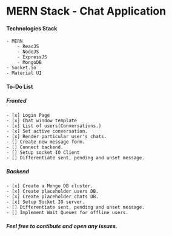 # MERN Stack - Chat Application

#### Technologies Stack
    - MERN 
        - ReacJS
        - NodeJS
        - ExpressJS
        - MongoDB
    - Socket.io
    - Material UI

#### To-Do List
##### Fronted
    - [x] Login Page
    - [x] Chat window template
    - [x] List of users(Conversations.)
    - [x] Set active conversation.
    - [x] Render particular user's chats.
    - [] Create new message form.
    - [] Connect backend.
    - [] Setup socket IO Client
    - [] Differentiate sent, pending and unset message.

##### Backend
    - [x] Create a Mongo DB cluster.
    - [x] Create placeholder users DB.
    - [x] Create placeholder chats DB.
    - [x] Setup Socket IO server.
    - [] Differentiate sent, pending and unset message.
    - [] Implement Wait Queues for offline users.
    
    
##### Feel free to contibute and open any issues.
